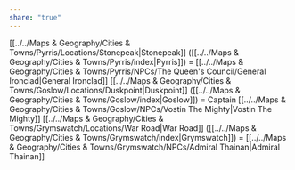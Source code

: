 ```yaml
---
share: "true"
---
```


[[../../Maps & Geography/Cities & Towns/Pyrris/Locations/Stonepeak|Stonepeak]] ([[../../Maps & Geography/Cities & Towns/Pyrris/index|Pyrris]]) = [[../../Maps & Geography/Cities & Towns/Pyrris/NPCs/The Queen's Council/General Ironclad|General Ironclad]]
[[../../Maps & Geography/Cities & Towns/Goslow/Locations/Duskpoint|Duskpoint]] ([[../../Maps & Geography/Cities & Towns/Goslow/index|Goslow]]) = Captain [[../../Maps & Geography/Cities & Towns/Goslow/NPCs/Vostin The Mighty|Vostin The Mighty]]
[[../../Maps & Geography/Cities & Towns/Grymswatch/Locations/War Road|War Road]] ([[../../Maps & Geography/Cities & Towns/Grymswatch/index|Grymswatch]]) = [[../../Maps & Geography/Cities & Towns/Grymswatch/NPCs/Admiral Thainan|Admiral Thainan]]